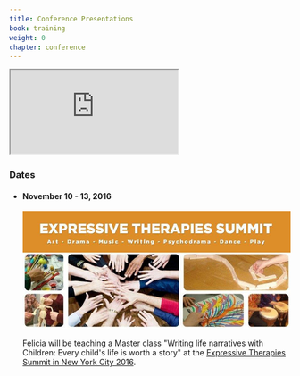 ```yaml
---
title: Conference Presentations
book: training
weight: 0
chapter: conference
---
```

<div class="row">
    <div class="col-sm-6">
        <div class="embed-responsive embed-responsive-16by9">
            <iframe class="embed-responsive-item" src="https://www.youtube.com/embed/Dpk5s9qoXR0"></iframe>
        </div>
    </div>
    <div class="col col-sm-6">
        <div class="panel panel-default">
          <div class="panel-heading">
            <h3 class="panel-title header-title">Dates</h3>
          </div>
          <div class="panel-body">
            <ul class="list-group">
              <li class="list-group-item">
                <h4><strong>November 10 - 13, 2016</strong></h4>
                <p><img src="/assets/img/expressive-therapies-summit.jpg" class="img-responsive img-thumbnail" /></p>
                <p>Felicia will be teaching a Master class "Writing life narratives with Children: Every child's life is worth a story" at the <a href="http://summit.expressivemedia.org/" target="_blank">Expressive Therapies Summit in New York City 2016</a>.</p>
              </li>
            </ul>
          </div>
        </div>
    </div>
</div>

